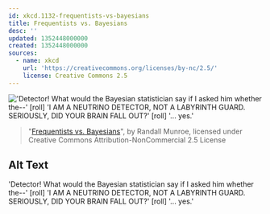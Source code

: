 ```yaml
---
id: xkcd.1132-frequentists-vs-bayesians
title: Frequentists vs. Bayesians
desc: ''
updated: 1352448000000
created: 1352448000000
sources:
  - name: xkcd
    url: 'https://creativecommons.org/licenses/by-nc/2.5/'
    license: Creative Commons 2.5
---
```

!['Detector! What would the Bayesian statistician say if I asked him whether the--' \[roll\] 'I AM A NEUTRINO DETECTOR, NOT A LABYRINTH GUARD. SERIOUSLY, DID YOUR BRAIN FALL OUT?' [roll] '... yes.'](https://imgs.xkcd.com/comics/frequentists_vs_bayesians.png)
> "[Frequentists vs. Bayesians](https://xkcd.com/1132/)", by Randall Munroe, licensed under Creative Commons Attribution-NonCommercial 2.5 License

## Alt Text
'Detector! What would the Bayesian statistician say if I asked him whether the--' \[roll\] 'I AM A NEUTRINO DETECTOR, NOT A LABYRINTH GUARD. SERIOUSLY, DID YOUR BRAIN FALL OUT?' [roll] '... yes.'
